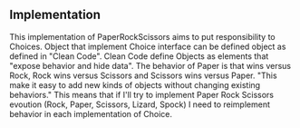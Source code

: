 Implementation
--------------

This implementation of PaperRockScissors aims to put responsibility to Choices. Object that implement Choice interface can be defined object as defined in "Clean Code". Clean Code define Objects as elements that "expose behavior and hide data". The behavior of Paper is that wins versus Rock, Rock wins versus Scissors and Scissors wins versus Paper. "This make it easy to add new kinds of objects without changing existing behaviors." This means that if I'll try to implement Paper Rock Scissors evoution (Rock, Paper, Scissors, Lizard, Spock) I need to reimplement behavior in each implementation of Choice.
